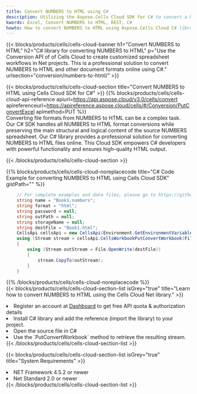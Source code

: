 ```yaml
---
title: Convert NUMBERS to HTML using C# 
description: Utilizing the Aspose.Cells Cloud SDK for C# to convert a NUMBERS format file to a HTML format file. 
kwords: Excel, Convert NUMBERS to HTML, REST, C#
howto: How to convert NUMBERS to HTML using Aspose.Cells Cloud C# library.
---
```



{{< blocks/products/cells/cells-cloud-banner h1="Convert NUMBERS to HTML" h2="C# library for converting NUMBERS to HTML" p="Use the Conversion API of of Cells Cloud to create customized spreadsheet workflows in Net projects. This is a professional solution to convert NUMBERS to HTML and other document formats online using C#." urlsection="conversion/numbers-to-html/" >}}

{{< blocks/products/cells/cells-cloud-section  title="Convert NUMBERS to HTML using Cells Cloud SDK for C#" >}}
{{% blocks/products/cells/cells-cloud-api-reference  apiurl=https://api.aspose.cloud/v3.0/cells/convert  apireferenceurl=https://apireference.aspose.cloud/cells/#/Conversion/PutConvertExcel  apimethod=PUT %}}
<br/>
Converting file formats from NUMBERS to HTML can be a complex task. Our C# SDK handles all NUMBERS to HTML format conversions while preserving the main structural and logical content of the source NUMBERS spreadsheet. Our C# library provides a professional solution for converting NUMBERS to HTML files online. This Cloud SDK empowers C# developers with powerful functionality and ensures high-quality HTML output.

{{< /blocks/products/cells/cells-cloud-section >}}

{{% blocks/products/cells/cells-cloud-noreplacecode title="C# Code Example for converting NUMBERS to HTML using Cells Cloud SDK" gistPath="" %}}
 
```cs
    // For complete examples and data files, please go to https://github.com/aspose-cells-cloud/aspose-cells-cloud-dotnet/
    string name = "Book1.numbers";
    string format = "html";
    string password = null;
    string outPath = null;
    string storageName = null;
    string destFile = "Book1.html";
    CellsApi cellsApi = new CellsApi(Environment.GetEnvironmentVariable("ProductClientId"), Environment.GetEnvironmentVariable("ProductClientSecret"));
    using (Stream stream = cellsApi.CellsWorkbookPutConvertWorkbook(File.OpenRead(name), format, password, outPath, storageName))
    {
        using (Stream outStream = File.OpenWrite(destFile))
        {
            stream.CopyTo(outStream);
        }
    }
```
 
{{% /blocks/products/cells/cells-cloud-noreplacecode  %}}
<br/>
{{< blocks/products/cells/cells-cloud-section-list isGrey="true"  title="Learn how to convert NUMBERS to HTML using the Cells Cloud Net library." >}}
<li>Register an account at <a href="https://dashboard.aspose.cloud/">Dashboard</a> to get free API quota & authorization details</li>
<li>Install C# library and add the reference (import the library) to your project.</li>
<li>Open the source file in C#</li>
<li>Use the `PutConvertWorkbook` method to retrieve the resulting stream.</li>
{{< /blocks/products/cells/cells-cloud-section-list >}}

{{< blocks/products/cells/cells-cloud-section-list isGrey="true"  title="System Requirements" >}}
<li>NET Framework 4.5.2 or newer</li>
<li>Net Standard 2.0 or newer</li>
{{< /blocks/products/cells/cells-cloud-section-list >}}
